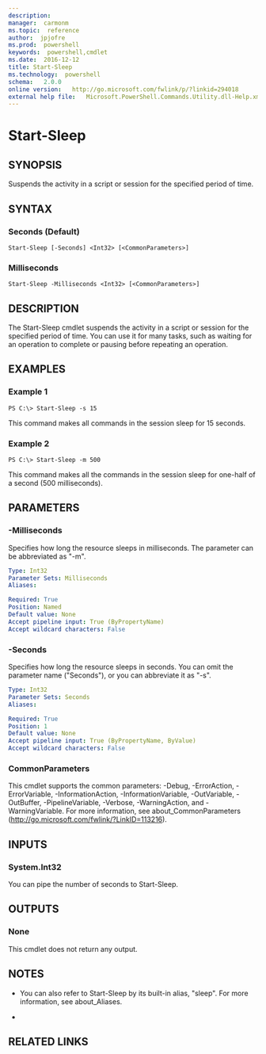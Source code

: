 ```yaml
---
description:  
manager:  carmonm
ms.topic:  reference
author:  jpjofre
ms.prod:  powershell
keywords:  powershell,cmdlet
ms.date:  2016-12-12
title: Start-Sleep
ms.technology:  powershell
schema:   2.0.0
online version:   http://go.microsoft.com/fwlink/p/?linkid=294018
external help file:   Microsoft.PowerShell.Commands.Utility.dll-Help.xml
---
```



# Start-Sleep

## SYNOPSIS
Suspends the activity in a script or session for the specified period of time.

## SYNTAX

### Seconds (Default)
```
Start-Sleep [-Seconds] <Int32> [<CommonParameters>]
```

### Milliseconds
```
Start-Sleep -Milliseconds <Int32> [<CommonParameters>]
```

## DESCRIPTION
The Start-Sleep cmdlet suspends the activity in a script or session for the specified period of time.
You can use it for many tasks, such as waiting for an operation to complete or pausing before repeating an operation.

## EXAMPLES

### Example 1
```
PS C:\> Start-Sleep -s 15
```

This command makes all commands in the session sleep for 15 seconds.

### Example 2
```
PS C:\> Start-Sleep -m 500
```

This command makes all the commands in the session sleep for one-half of a second (500 milliseconds).

## PARAMETERS

### -Milliseconds
Specifies how long the resource sleeps in milliseconds.
The parameter can be abbreviated as "-m".

```yaml
Type: Int32
Parameter Sets: Milliseconds
Aliases: 

Required: True
Position: Named
Default value: None
Accept pipeline input: True (ByPropertyName)
Accept wildcard characters: False
```

### -Seconds
Specifies how long the resource sleeps in seconds.
You can omit the parameter name ("Seconds"), or you can abbreviate it as "-s".

```yaml
Type: Int32
Parameter Sets: Seconds
Aliases: 

Required: True
Position: 1
Default value: None
Accept pipeline input: True (ByPropertyName, ByValue)
Accept wildcard characters: False
```

### CommonParameters
This cmdlet supports the common parameters: -Debug, -ErrorAction, -ErrorVariable, -InformationAction, -InformationVariable, -OutVariable, -OutBuffer, -PipelineVariable, -Verbose, -WarningAction, and -WarningVariable. For more information, see about_CommonParameters (http://go.microsoft.com/fwlink/?LinkID=113216).

## INPUTS

### System.Int32
You can pipe the number of seconds to Start-Sleep.

## OUTPUTS

### None
This cmdlet does not return any output.

## NOTES
* You can also refer to Start-Sleep by its built-in alias, "sleep". For more information, see about_Aliases.

*

## RELATED LINKS

